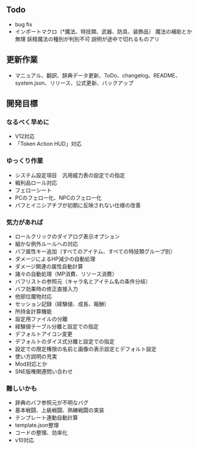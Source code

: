 ## Todo
- bug fix
- インポートマクロ（*魔法、特技類、武器、防具、装飾品）
魔法の補助とか無理
妖精魔法の種別が判別不可
説明が途中で切れるものアリ

## 更新作業
- マニュアル、翻訳、辞典データ更新、ToDo、changelog、README、system.json、リリース、公式更新、バックアップ

## 開発目標
### なるべく早めに
- V12対応
- 「Token Action HUD」対応
### ゆっくり作業
- システム設定項目　汎用威力表の設定での指定
- 戦利品ロール対応
- フェローシート
- PCのフェロー化、NPCのフェロー化
- バフとイニシアチブが初期に反映されない仕様の改善
### 気力があれば
- ロールクリックのダイアログ表示オプション
- 細かな例外ルールへの対応
- バフ属性キー追加（すべてのアイテム、すべての特技類グループ別）
- ダメージによるHP減少の自動処理
- ダメージ関連の属性自動計算
- 諸々の自動処理（MP消費、リソース消費）
- バフリストの参照元（キャラ名とアイテム名の条件分岐）
- バフ効果時の修正直接入力
- 他部位魔物対応
- セッション記録（経験値、成長、報酬）
- 所持金計算機能
- 設定用ファイルの分離
- 経験値テーブル分離と設定での指定
- デフォルトアイコン変更
- デフォルトのダイス式分離と設定での指定
- 設定での限定権限の名前と画像の表示設定とデフォルト設定
- 使い方説明の充実
- Mod対応とか
- SNE版権関連問い合わせ
### 難しいかも
- 辞典のバフ参照元が不明なバグ
- 基本戦闘、上級戦闘、熟練戦闘の実装
- テンプレート連動自動計算
- template.json整理
- コードの整理、効率化
- v10対応
